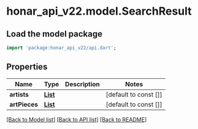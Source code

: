 # honar_api_v22.model.SearchResult

## Load the model package
```dart
import 'package:honar_api_v22/api.dart';
```

## Properties
Name | Type | Description | Notes
------------ | ------------- | ------------- | -------------
**artists** | [**List<User>**](User.md) |  | [default to const []]
**artPieces** | [**List<ArtPieceCompact>**](ArtPieceCompact.md) |  | [default to const []]

[[Back to Model list]](../README.md#documentation-for-models) [[Back to API list]](../README.md#documentation-for-api-endpoints) [[Back to README]](../README.md)


